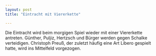 ```yaml
---
layout: post
title: "Eintracht mit Viererkette"

---
```


Die Eintracht wird beim morgigen Spiel wieder mit einer Viererkette antreten. Günther, Puljiz, Hertzsch und Bürger werden gegen Schalke verteidigen. Christoph Preuß, der zuletzt häufig eine Art Libero gespielt hatte, wird ins Mittelfeld vorgezogen.


